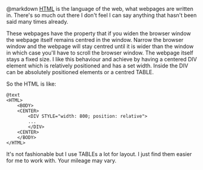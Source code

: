 @markdown
[HTML](https://www.w3schools.com/html/default.asp) is the language of the web, what webpages are
written in.  There's so much out there I don't feel I can say
anything that hasn't been said many times already.

These webpages have the property that if you widen the browser
window the webpage itself remains centred in the window.  Narrow
the browser window and the webpage will stay centred until it is
wider than the window in which case you'll have to scroll
the browser window.  The webpage itself stays a fixed size.  I
like this behaviour and achieve by having a centered DIV element which
is relatively positioned and has a set width.  Inside the DIV
can be absolutely positioned elements or a centred TABLE.

So the HTML is like:

~~~
@text
<HTML>
    <BODY>
	<CENTER>
	    <DIV STYLE="width: 800; position: relative">
		...
	    </DIV>
	<CENTER>
    </BODY>
</HTML>

~~~
It's not fashionable but I use TABLEs a lot for layout.
I just find them easier for me to work with.  Your
mileage may vary.
